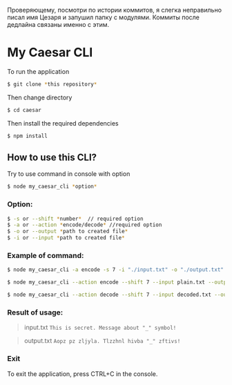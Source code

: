 Проверяющему, посмотри по истории коммитов, я слегка неправильно писал имя Цезаря и запушил папку с модулями. Коммиты после дедлайна связаны именно с этим. 

# My Caesar CLI
To run the application
```sh
$ git clone *this repository*
```
Then change directory 
```sh
$ cd caesar
```
Then install the required dependencies
```sh
$ npm install
```
## How to use this CLI?
Try to use command in console with option
```sh
$ node my_caesar_cli *option*
```
### Option:
```sh
$ -s or --shift *number*  // required option
$ -a or --action *encode/decode* //required option
$ -o or --output *path to created file*
$ -i or --input *path to created file*
```
### Example of command:
```sh
$ node my_caesar_cli -a encode -s 7 -i "./input.txt" -o "./output.txt"
```
```sh
$ node my_caesar_cli --action encode --shift 7 --input plain.txt --output encoded.txt
```
```sh
$ node my_caesar_cli --action decode --shift 7 --input decoded.txt --output plain.txt
```
### Result of usage:
> input.txt
> `This is secret. Message about "_" symbol!`

> output.txt
> `Aopz pz zljyla. Tlzzhnl hivba "_" zftivs!`

### Exit
To exit the application, press CTRL+C  in the console.
